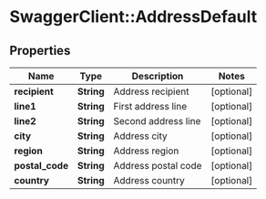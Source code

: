 # SwaggerClient::AddressDefault

## Properties
Name | Type | Description | Notes
------------ | ------------- | ------------- | -------------
**recipient** | **String** | Address recipient | [optional] 
**line1** | **String** | First address line | [optional] 
**line2** | **String** | Second address line | [optional] 
**city** | **String** | Address city | [optional] 
**region** | **String** | Address region | [optional] 
**postal_code** | **String** | Address postal code | [optional] 
**country** | **String** | Address country | [optional] 



